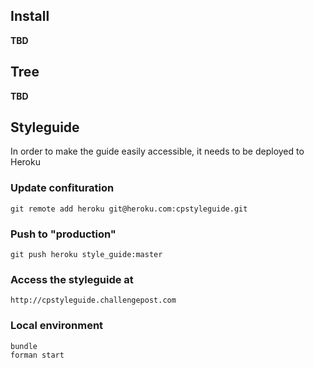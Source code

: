 
## Install

**TBD**

## Tree

**TBD**

## Styleguide

In order to make the guide easily accessible, it needs to be deployed to Heroku

### Update confituration

    git remote add heroku git@heroku.com:cpstyleguide.git

### Push to "production"

    git push heroku style_guide:master

### Access the styleguide at

    http://cpstyleguide.challengepost.com

### Local environment

    bundle
    forman start
